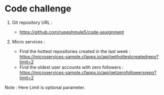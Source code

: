 # Code challenge
1.	Git repository URL  :
    - https://github.com/rupeshmule5/code-assignment

2.	Micro services : 
    - Find the hottest repositories created in the last week :
       https://microservices-sample.cfapps.io/api/gethottestcreatedrepo?limit=2
    - Find the oldest user accounts with zero followers :
       https://microservices-sample.cfapps.io/api/getzerofollowersrepo?limit=2

Note : Here Limit is optional parameter.
